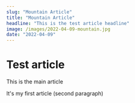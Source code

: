 ```yaml
---
slug: "Mountain Article"
title: "Mountain Article"
headline: "This is the test article headline"
image: /images/2022-04-09-mountain.jpg
date: "2022-04-09"
---
```


# Test article

This is the main article

It's my first article (second paragraph)
